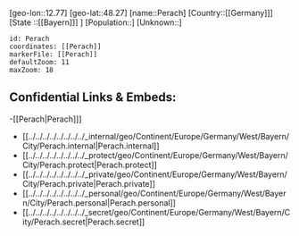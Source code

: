 ﻿---
location: [48.27,12.77]
mapzoom: [7,12] 
mapmarker: city 
type: City
tags:
- geo/City


SpocWebEntityId: 33301
isDeleted: false
confidential: public

---
[geo-lon::12.77]
[geo-lat::48.27]
[name::Perach]
[Country::[[Germany]]]
[State ::[[Bayern]]] ]
[Population::]
[Unknown::]


```leaflet
id: Perach
coordinates: [[Perach]]
markerFile: [[Perach]]
defaultZoom: 11 
maxZoom: 18
```


## Confidential Links & Embeds: 
-[[Perach|Perach]]] 
- [[../../../../../../../../_internal/geo/Continent/Europe/Germany/West/Bayern/City/Perach.internal|Perach.internal]] 
- [[../../../../../../../../_protect/geo/Continent/Europe/Germany/West/Bayern/City/Perach.protect|Perach.protect]] 
- [[../../../../../../../../_private/geo/Continent/Europe/Germany/West/Bayern/City/Perach.private|Perach.private]] 
- [[../../../../../../../../_personal/geo/Continent/Europe/Germany/West/Bayern/City/Perach.personal|Perach.personal]] 
- [[../../../../../../../../_secret/geo/Continent/Europe/Germany/West/Bayern/City/Perach.secret|Perach.secret]] 
